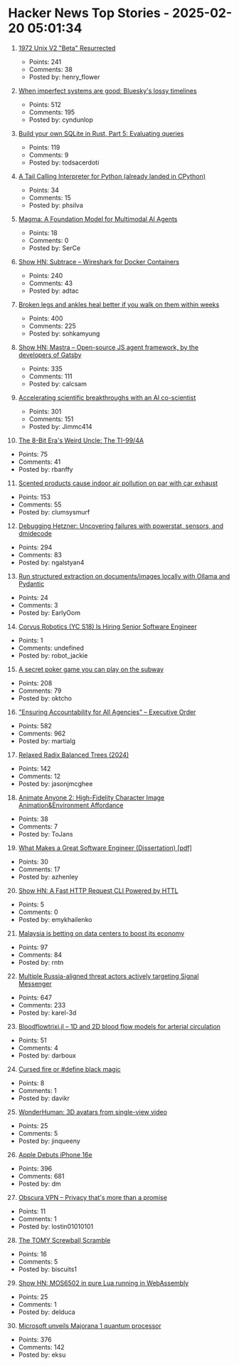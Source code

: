 # Hacker News Top Stories - 2025-02-20 05:01:34

1. [1972 Unix V2 "Beta" Resurrected](https://www.tuhs.org/pipermail/tuhs/2025-February/031420.html)
   - Points: 241
   - Comments: 38
   - Posted by: henry_flower

2. [When imperfect systems are good: Bluesky's lossy timelines](https://jazco.dev/2025/02/19/imperfection/)
   - Points: 512
   - Comments: 195
   - Posted by: cyndunlop

3. [Build your own SQLite in Rust, Part 5: Evaluating queries](https://blog.sylver.dev/build-your-own-sqlite-part-5-evaluating-queries)
   - Points: 119
   - Comments: 9
   - Posted by: todsacerdoti

4. [A Tail Calling Interpreter for Python (already landed in CPython)](https://blog.reverberate.org/2025/02/10/tail-call-updates.html)
   - Points: 34
   - Comments: 15
   - Posted by: phsilva

5. [Magma: A Foundation Model for Multimodal AI Agents](https://microsoft.github.io/Magma/)
   - Points: 18
   - Comments: 0
   - Posted by: SerCe

6. [Show HN: Subtrace – Wireshark for Docker Containers](https://github.com/subtrace/subtrace)
   - Points: 240
   - Comments: 43
   - Posted by: adtac

7. [Broken legs and ankles heal better if you walk on them within weeks](https://www.scientificamerican.com/article/broken-legs-and-ankles-heal-better-if-you-walk-on-them-within-weeks/)
   - Points: 400
   - Comments: 225
   - Posted by: sohkamyung

8. [Show HN: Mastra – Open-source JS agent framework, by the developers of Gatsby](https://github.com/mastra-ai/mastra)
   - Points: 335
   - Comments: 111
   - Posted by: calcsam

9. [Accelerating scientific breakthroughs with an AI co-scientist](https://research.google/blog/accelerating-scientific-breakthroughs-with-an-ai-co-scientist/)
   - Points: 301
   - Comments: 151
   - Posted by: Jimmc414

10. [The 8-Bit Era's Weird Uncle: The TI-99/4A](https://bumbershootsoft.wordpress.com/2025/02/15/the-8-bit-eras-weird-uncle-the-ti-99-4a/)
   - Points: 75
   - Comments: 41
   - Posted by: rbanffy

11. [Scented products cause indoor air pollution on par with car exhaust](https://newatlas.com/environment/indoor-air-pollution-scented-terpenes/)
   - Points: 153
   - Comments: 55
   - Posted by: clumsysmurf

12. [Debugging Hetzner: Uncovering failures with powerstat, sensors, and dmidecode](https://www.ubicloud.com/blog/debugging-hetzner-uncovering-failures-with-powerstat-sensors-and-dmidecode)
   - Points: 294
   - Comments: 83
   - Posted by: ngalstyan4

13. [Run structured extraction on documents/images locally with Ollama and Pydantic](https://github.com/vlm-run/vlmrun-hub)
   - Points: 24
   - Comments: 3
   - Posted by: EarlyOom

14. [Corvus Robotics (YC S18) Is Hiring Senior Software Engineer](https://app.dover.com/apply/269adc8b-72b8-46d3-85b9-3a15ea901c84/eaf81e6d-73d3-4fcf-b273-7772720503c2/)
   - Points: 1
   - Comments: undefined
   - Posted by: robot_jackie

15. [A secret poker game you can play on the subway](https://experience.prfalken.dev/english/subway-poker/)
   - Points: 208
   - Comments: 79
   - Posted by: oktcho

16. ["Ensuring Accountability for All Agencies" – Executive Order](https://www.whitehouse.gov/presidential-actions/2025/02/ensuring-accountability-for-all-agencies/)
   - Points: 582
   - Comments: 962
   - Posted by: martialg

17. [Relaxed Radix Balanced Trees (2024)](https://peter.horne-khan.com/relaxed-radix-balanced-trees/)
   - Points: 142
   - Comments: 12
   - Posted by: jasonjmcghee

18. [Animate Anyone 2: High-Fidelity Character Image Animation&Environment Affordance](https://humanaigc.github.io/animate-anyone-2/)
   - Points: 38
   - Comments: 7
   - Posted by: ToJans

19. [What Makes a Great Software Engineer (Dissertation) [pdf]](https://faculty.washington.edu/ajko/dissertations/Li2016Dissertation.pdf)
   - Points: 30
   - Comments: 17
   - Posted by: azhenley

20. [Show HN: A Fast HTTP Request CLI Powered by HTTL](https://httl.dev/docs/cli)
   - Points: 5
   - Comments: 0
   - Posted by: emykhailenko

21. [Malaysia is betting on data centers to boost its economy](https://apnews.com/article/malaysia-johor-data-centers-energy-electricity-power-cfb087f755d3e203a347463af229e88d)
   - Points: 97
   - Comments: 84
   - Posted by: rntn

22. [Multiple Russia-aligned threat actors actively targeting Signal Messenger](https://cloud.google.com/blog/topics/threat-intelligence/russia-targeting-signal-messenger)
   - Points: 647
   - Comments: 233
   - Posted by: karel-3d

23. [Bloodflowtrixi.jl – 1D and 2D blood flow models for arterial circulation](https://github.com/yolhan83/BloodFlowTrixi.jl)
   - Points: 51
   - Comments: 4
   - Posted by: darboux

24. [Cursed fire or #define black magic](https://ssloy.github.io/strange/cursed-fire/#these-are-dark-times-or-the-time-has-come-for-the-black-magic)
   - Points: 8
   - Comments: 1
   - Posted by: davikr

25. [WonderHuman: 3D avatars from single-view video](https://arxiv.org/abs/2502.01045)
   - Points: 25
   - Comments: 5
   - Posted by: jinqueeny

26. [Apple Debuts iPhone 16e](https://www.apple.com/newsroom/2025/02/apple-debuts-iphone-16e-a-powerful-new-member-of-the-iphone-16-family/)
   - Points: 396
   - Comments: 681
   - Posted by: dm

27. [Obscura VPN – Privacy that's more than a promise](https://obscura.net/)
   - Points: 11
   - Comments: 1
   - Posted by: lostin01010101

28. [The TOMY Screwball Scramble](https://medium.com/@solidi/the-tomy-screwball-scramble-9f4eab3681da)
   - Points: 16
   - Comments: 5
   - Posted by: biscuits1

29. [Show HN: MOS6502 in pure Lua running in WebAssembly](https://carimbo.run/play/1.0.43/willtobyte/MOS6502/1.0.3/480p/)
   - Points: 25
   - Comments: 1
   - Posted by: delduca

30. [Microsoft unveils Majorana 1 quantum processor](https://azure.microsoft.com/en-us/blog/quantum/2025/02/19/microsoft-unveils-majorana-1-the-worlds-first-quantum-processor-powered-by-topological-qubits/)
   - Points: 376
   - Comments: 142
   - Posted by: eksu

